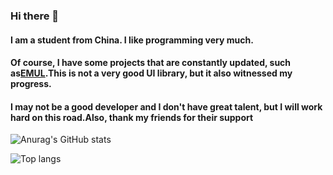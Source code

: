 ### Hi there 👋

#### I am a student from China. I like programming very much.

#### Of course, I have some projects that are constantly updated, such as<a href="https://github.com/Leen-CSS-Team/EMUL">EMUL</a>.This is not a very good UI library, but it also witnessed my progress.

#### I may not be a good developer and I don't have great talent, but I will work hard on this road.Also, thank my friends for their support
<!--
**leaf2006/leaf2006** is a ✨ _special_ ✨ repository because its `README.md` (this file) appears on your GitHub profile.
-->
<!--
Here are some ideas to get you started:
-->
<!--
- 🔭 I’m currently working on ...
- 🌱 I’m currently learning ...
- 👯 I’m looking to collaborate on ...
- 🤔 I’m looking for help with ...
- 💬 Ask me about ...
- 📫 How to reach me: ...
- 😄 Pronouns: ...
- ⚡ Fun fact: ...
-->
![Anurag's GitHub stats](https://github-readme-stats.vercel.app/api?username=leaf2006&show_icons=true&theme=radical)

![Top langs](https://github-readme-stats.vercel.app/api/top-langs/?username=leaf2006&theme=radical)


